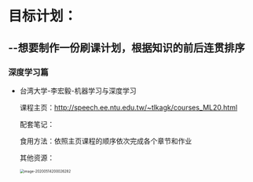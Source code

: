 # 目标计划：

## --想要制作一份刷课计划，根据知识的前后连贯排序

### 深度学习篇

- 台湾大学-李宏毅-机器学习与深度学习

  课程主页：http://speech.ee.ntu.edu.tw/~tlkagk/courses_ML20.html

  配套笔记：

  食用方法：依照主页课程的顺序依次完成各个章节和作业

  其他资源：

  <img src="C:\Users\根强\AppData\Roaming\Typora\typora-user-images\image-20200514200026282.png" alt="image-20200514200026282" style="zoom: 50%;" />

